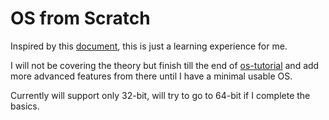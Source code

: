 # OS from Scratch

Inspired by this [document](https://www.cs.bham.ac.uk/~exr/lectures/opsys/10_11/lectures/os-dev.pdf), this is just a learning experience for me.

I will not be covering the theory but finish till the end of [os-tutorial](https://github.com/cfenollosa/os-tutorial) and add more advanced features from there until I have a minimal usable OS.

Currently will support only 32-bit, will try to go to 64-bit if I complete the basics.

